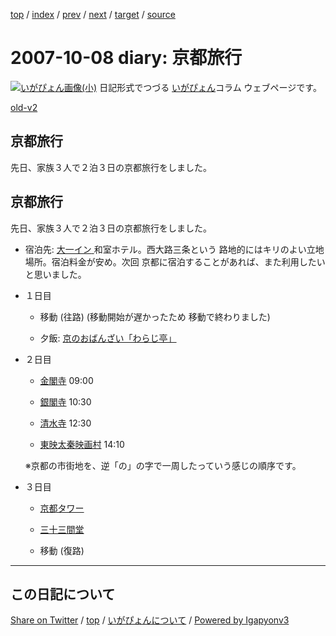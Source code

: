 [top](../index.html) 
 / [index](index.html) 
 / [prev](ig071006.html) 
 / [next](ig071010.html) 
 / [target](https://igapyon.github.io/diary/2007/ig071008.html) 
 / [source](https://github.com/igapyon/diary/blob/master/2007/ig071008.src.md) 

2007-10-08 diary: 京都旅行
=====================================================================================================
[![いがぴょん画像(小)](https://igapyon.github.io/diary/images/iga200306s.jpg "いがぴょん")](https://igapyon.github.io/diary/memo/memoigapyon.html) 日記形式でつづる [いがぴょん](https://igapyon.github.io/diary/memo/memoigapyon.html)コラム ウェブページです。

[old-v2](ig071008-orig.html)

## 京都旅行

先日、家族３人で２泊３日の京都旅行をしました。


## 京都旅行

先日、家族３人で２泊３日の京都旅行をしました。

* 宿泊先: [大一イン](http://www.geocities.jp/daiichiin/)[
  ](http://www.geocities.jp/daiichiin/)和室ホテル。西大路三条という 路地的にはキリのよい立地場所。宿泊料金が安め。次回 京都に宿泊することがあれば、また利用したいと思いました。
  
* １日目
  
  * 移動 (往路)  (移動開始が遅かったため 移動で終わりました)
    
  * 夕飯: [京のおばんざい「わらじ亭」](http://www.geocities.jp/yonehara9119/umai4.html)
  

  
* ２日目
  
  * [金閣寺](http://www.shokoku-ji.or.jp/kinkakuji/index.html) 09:00
    
  * [銀閣寺](http://www.shokoku-ji.or.jp/ginkakuji/index.html) 10:30
    
  * [清水寺](http://www.kiyomizudera.or.jp/) 12:30
    
  * [東映太秦映画村](http://www.eigamura30.com/index.shtml) 14:10
  

  ※京都の市街地を、逆「の」の字で一周したっていう感じの順序です。
  
* ３日目
  
  * [京都タワー](http://www.kyoto-tower.co.jp/)
    
  * [三十三間堂](http://sanjusangendo.jp/)
    
  * 移動 (復路)


----------------------------------------------------------------------------------------------------

## この日記について

[Share on Twitter](https://twitter.com/intent/tweet?hashtags=igapyon%2Cdiary%2C%E3%81%84%E3%81%8C%E3%81%B4%E3%82%87%E3%82%93&text=%E4%BA%AC%E9%83%BD%E6%97%85%E8%A1%8C&url=https%3A%2F%2Figapyon.github.io%2Fdiary%2F2007%2Fig071008.html) / [top](../index.html) / [いがぴょんについて](https://igapyon.github.io/diary/memo/memoigapyon.html) / [Powered by Igapyonv3](https://github.com/igapyon/igapyonv3)
